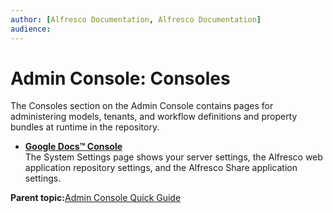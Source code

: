 ```yaml
---
author: [Alfresco Documentation, Alfresco Documentation]
audience: 
---
```


# Admin Console: Consoles

The Consoles section on the Admin Console contains pages for administering models, tenants, and workflow definitions and property bundles at runtime in the repository.

-   **[Google Docs™ Console](../tasks/adminconsole-googledocs.md)**  
The System Settings page shows your server settings, the Alfresco web application repository settings, and the Alfresco Share application settings.

**Parent topic:**[Admin Console Quick Guide](../concepts/at-adminconsole.md)


